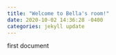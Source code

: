 ```yaml
---
title: "Welcome to Bella's room!"
date: 2020-10-02 14:36:28 -0400
categories: jekyll update
---
```


first document
